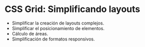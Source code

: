 # CSS Grid: Simplificando layouts

* Simplificar la creación de layouts complejos. 
* Simplificar el posicionamiento de elementos.
* Cálculo de áreas.
* Simplificación de formatos responsivos.